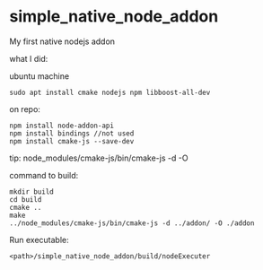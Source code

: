 # simple_native_node_addon
My first native nodejs addon

what I did:

ubuntu machine
```shell
sudo apt install cmake nodejs npm libboost-all-dev
```

on repo:

```shell
npm install node-addon-api
npm install bindings //not used
npm install cmake-js --save-dev
```

tip: node_modules/cmake-js/bin/cmake-js -d <folderWithCmake> -O <folderToBuild>

command to build:

```shell
mkdir build
cd build
cmake ..
make
../node_modules/cmake-js/bin/cmake-js -d ../addon/ -O ./addon
```

Run executable:
```shell
<path>/simple_native_node_addon/build/nodeExecuter
```
